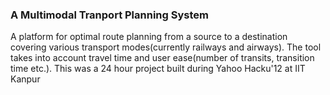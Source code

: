 ### A Multimodal Tranport Planning System ###

A platform for optimal route planning from a source to a destination covering various transport modes(currently railways and airways). The tool takes into account travel time and user ease(number of transits, transition time etc.). This was a 24 hour project built during Yahoo Hacku'12 at IIT Kanpur